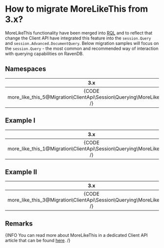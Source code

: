 ﻿# How to migrate MoreLikeThis from 3.x?

MoreLikeThis functionality have been merged into [RQL]() and to reflect that change the Client API have integrated this feature into the `session.Query` and `session.Advanced.DocumentQuery`. Below migration samples will focus on the `session.Query` - the most common and recommended way of interaction with querying capabilities on RavenDB.

## Namespaces

| 3.x | 4.0 |
|:---:|:---:|
| {CODE more_like_this_5@Migration\ClientApi\Session\Querying\MoreLikeThis.cs /} | {CODE more_like_this_6@Migration\ClientApi\Session\Querying\MoreLikeThis.cs /} |

## Example I

| 3.x | 4.0 |
|:---:|:---:|
| {CODE more_like_this_1@Migration\ClientApi\Session\Querying\MoreLikeThis.cs /} | {CODE more_like_this_2@Migration\ClientApi\Session\Querying\MoreLikeThis.cs /} |

## Example II

| 3.x | 4.0 |
|:---:|:---:|
| {CODE more_like_this_3@Migration\ClientApi\Session\Querying\MoreLikeThis.cs /} | {CODE more_like_this_4@Migration\ClientApi\Session\Querying\MoreLikeThis.cs /} |

## Remarks

{INFO You can read more about MoreLikeThis in a dedicated Client API article that can be found [here](../../../../client-api/session/querying/how-to-use-morelikethis). /}
